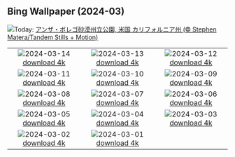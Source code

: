 ## Bing Wallpaper (2024-03)
![](https://www.bing.com/th?id=OHR.AnzaBorregoBloom_JA-JP4195875577_UHD.jpg&w=1000)Today: [アンザ・ボレゴ砂漠州立公園, 米国 カリフォルニア州 (© Stephen Matera/Tandem Stills + Motion)](https://www.bing.com/th?id=OHR.AnzaBorregoBloom_JA-JP4195875577_UHD.jpg)

|      |      |      |
| :----: | :----: | :----: |
|![](https://www.bing.com/th?id=OHR.AyutthayaTree_JA-JP4047642741_UHD.jpg&pid=hp&w=384&h=216&rs=1&c=4)2024-03-14 [download 4k](https://www.bing.com/th?id=OHR.AyutthayaTree_JA-JP4047642741_UHD.jpg)|![](https://www.bing.com/th?id=OHR.MagadiFlamingos_JA-JP3870887285_UHD.jpg&pid=hp&w=384&h=216&rs=1&c=4)2024-03-13 [download 4k](https://www.bing.com/th?id=OHR.MagadiFlamingos_JA-JP3870887285_UHD.jpg)|![](https://www.bing.com/th?id=OHR.OmizutoriNew_JA-JP3433655435_UHD.jpg&pid=hp&w=384&h=216&rs=1&c=4)2024-03-12 [download 4k](https://www.bing.com/th?id=OHR.OmizutoriNew_JA-JP3433655435_UHD.jpg)|
|![](https://www.bing.com/th?id=OHR.Earthquake2024_JA-JP2825640638_UHD.jpg&pid=hp&w=384&h=216&rs=1&c=4)2024-03-11 [download 4k](https://www.bing.com/th?id=OHR.Earthquake2024_JA-JP2825640638_UHD.jpg)|![](https://www.bing.com/th?id=OHR.BeaumontClock_JA-JP2519288408_UHD.jpg&pid=hp&w=384&h=216&rs=1&c=4)2024-03-10 [download 4k](https://www.bing.com/th?id=OHR.BeaumontClock_JA-JP2519288408_UHD.jpg)|![](https://www.bing.com/th?id=OHR.BistiBlue_JA-JP2352512218_UHD.jpg&pid=hp&w=384&h=216&rs=1&c=4)2024-03-09 [download 4k](https://www.bing.com/th?id=OHR.BistiBlue_JA-JP2352512218_UHD.jpg)|
|![](https://www.bing.com/th?id=OHR.TateLightUp_JA-JP2160540676_UHD.jpg&pid=hp&w=384&h=216&rs=1&c=4)2024-03-08 [download 4k](https://www.bing.com/th?id=OHR.TateLightUp_JA-JP2160540676_UHD.jpg)|![](https://www.bing.com/th?id=OHR.TarragonaSpain_JA-JP1624420185_UHD.jpg&pid=hp&w=384&h=216&rs=1&c=4)2024-03-07 [download 4k](https://www.bing.com/th?id=OHR.TarragonaSpain_JA-JP1624420185_UHD.jpg)|![](https://www.bing.com/th?id=OHR.WahclellaFalls_JA-JP1412765410_UHD.jpg&pid=hp&w=384&h=216&rs=1&c=4)2024-03-06 [download 4k](https://www.bing.com/th?id=OHR.WahclellaFalls_JA-JP1412765410_UHD.jpg)|
|![](https://www.bing.com/th?id=OHR.BangkokCircle_JA-JP1249849159_UHD.jpg&pid=hp&w=384&h=216&rs=1&c=4)2024-03-05 [download 4k](https://www.bing.com/th?id=OHR.BangkokCircle_JA-JP1249849159_UHD.jpg)|![](https://www.bing.com/th?id=OHR.ArenalCostaRica_JA-JP1112345495_UHD.jpg&pid=hp&w=384&h=216&rs=1&c=4)2024-03-04 [download 4k](https://www.bing.com/th?id=OHR.ArenalCostaRica_JA-JP1112345495_UHD.jpg)|![](https://www.bing.com/th?id=OHR.Hinamatsuri2024_JA-JP0939071176_UHD.jpg&pid=hp&w=384&h=216&rs=1&c=4)2024-03-03 [download 4k](https://www.bing.com/th?id=OHR.Hinamatsuri2024_JA-JP0939071176_UHD.jpg)|
|![](https://www.bing.com/th?id=OHR.KrugerLeopard_JA-JP0770741894_UHD.jpg&pid=hp&w=384&h=216&rs=1&c=4)2024-03-02 [download 4k](https://www.bing.com/th?id=OHR.KrugerLeopard_JA-JP0770741894_UHD.jpg)|![](https://www.bing.com/th?id=OHR.ModicaItaly_JA-JP0616823869_UHD.jpg&pid=hp&w=384&h=216&rs=1&c=4)2024-03-01 [download 4k](https://www.bing.com/th?id=OHR.ModicaItaly_JA-JP0616823869_UHD.jpg)|